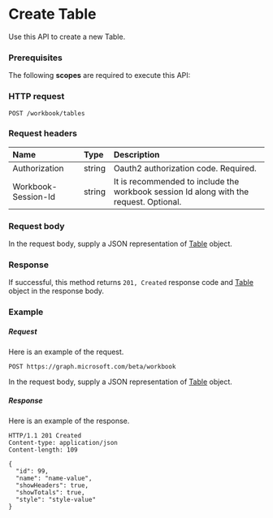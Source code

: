 # Create Table

Use this API to create a new Table.
### Prerequisites
The following **scopes** are required to execute this API: 
### HTTP request
<!-- { "blockType": "ignored" } -->
```http
POST /workbook/tables

```
### Request headers
| Name       | Type | Description|
|:---------------|:--------|:----------|
| Authorization  |string | Oauth2 authorization code. Required.| 
| Workbook-Session-Id  |string |It is recommended to include the workbook session Id along with the request. Optional.|

### Request body
In the request body, supply a JSON representation of [Table](../resources/table.md) object.


### Response
If successful, this method returns `201, Created` response code and [Table](../resources/table.md) object in the response body.

### Example
##### Request
Here is an example of the request.
<!-- {
  "blockType": "request",
  "name": "create_table_from_workbook"
}-->
```http
POST https://graph.microsoft.com/beta/workbook
```
In the request body, supply a JSON representation of [Table](../resources/table.md) object.
##### Response
Here is an example of the response.
<!-- {
  "blockType": "response",
  "truncated": false,
  "@odata.type": "microsoft.graph.table"
} -->
```http
HTTP/1.1 201 Created
Content-type: application/json
Content-length: 109

{
  "id": 99,
  "name": "name-value",
  "showHeaders": true,
  "showTotals": true,
  "style": "style-value"
}
```

<!-- uuid: 8fcb5dbc-d5aa-4681-8e31-b001d5168d79
2015-10-25 14:57:30 UTC -->
<!-- {
  "type": "#page.annotation",
  "description": "Create Table",
  "keywords": "",
  "section": "documentation",
  "tocPath": ""
}-->